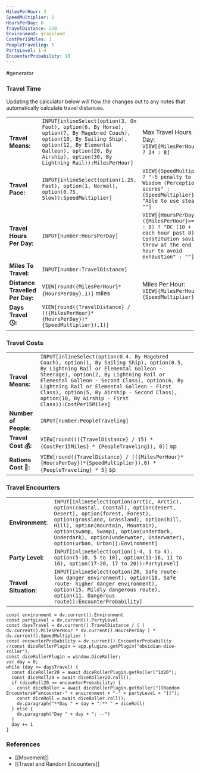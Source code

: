```yaml
---
MilesPerHour: 3
SpeedMultiplier: 1
HoursPerDay: 8
TravelDistance: 220
Environment: grassland
CostPer15Miles: 1
PeopleTraveling: 5
PartyLevel: 1-4
EncounterProbability: 18
---
```

 #generator 


### Travel Time
Updating the calculator below will flow the changes out to any notes that automatically calculate travel distances.

|                                 |                                                                                                                                                                                                                                 |                                                                                                                                                                     |
| ------------------------------- | ------------------------------------------------------------------------------------------------------------------------------------------------------------------------------------------------------------------------------- | ------------------------------------------------------------------------------------------------------------------------------------------------------------------- |
| **Travel Means:**               | `INPUT[inlineSelect(option(3, On Foot), option(6, By Horse), option(7, By Magebred Coach), option(10, By Sailing Ship), option(12, By Elemental Galleon), option(20, By Airship), option(30, By Lightning Rail)):MilesPerHour]` | Max Travel Hours Per Day: `VIEW[{MilesPerHour}>=10 ? 24 : 8]`                                                                                                       |
| **Travel Pace:**                | `INPUT[inlineSelect(option(1.25, Fast), option(1, Normal), option(0.75, Slow)):SpeedMultiplier]`                                                                                                                                | `VIEW[{SpeedMultiplier}>1 ? "-5 penalty to passive Wisdom (Perception) scores" : {SpeedMultiplier}<1 ? "Able to use stealth" : ""]`                                 |
| **Travel Hours Per Day:**       | `INPUT[number:HoursPerDay]`                                                                                                                                                                                                     | `VIEW[{HoursPerDay}>({MilesPerHour}>=10 ? 24 : 8) ? "DC (10 + 1 for each hour past 8) Constitution saving throw at the end of each hour to avoid exhaustion" : ""]` |
| **Miles To Travel:**            | `INPUT[number:TravelDistance]`                                                                                                                                                                                                  |                                                                                                                                                                     |
| **Distance Travelled Per Day:** | `VIEW[round({MilesPerHour}*{HoursPerDay},1)]` miles                                                                                                                                                                             | Miles Per Hour: `VIEW[{MilesPerHour}*{SpeedMultiplier}]`                                                                                                            |
| **Days Travel 🕓:**             | `VIEW[round({TravelDistance} / (({MilesPerHour}*{HoursPerDay})*{SpeedMultiplier}),1)]`                                                                                                                                          |                                                                                                                                                                     |

### Travel Costs

|  |  |
| ---- | ---- |
| **Travel Means:** | `INPUT[inlineSelect(option(0.4, By Magebred Coach), option(1, By Sailing Ship), option(0.5, By Lightning Rail or Elemental Galleon - Steerage), option(2, By Lightning Rail or Elemental Galleon - Second Class), option(6, By Lightning Rail or Elemental Galleon - First Class), option(5, By Airship - Second Class), option(10, By Airship - First Class)):CostPer15Miles]` |
| **Number of People:** | `INPUT[number:PeopleTraveling]` |
| **Travel Cost 💰:** | `VIEW[round((({TravelDistance} / 15) * {CostPer15Miles} * {PeopleTraveling}), 0)]` sp |
| **Rations Cost 🍖:** | `VIEW[round({TravelDistance} / (({MilesPerHour}*{HoursPerDay})*{SpeedMultiplier}),0) * {PeopleTraveling} * 5]` sp |

### Travel Encounters

|                       |                                                                                                                                                                                                                                                                                                                             |
| --------------------- | --------------------------------------------------------------------------------------------------------------------------------------------------------------------------------------------------------------------------------------------------------------------------------------------------------------------------- |
| **Environment**:      | `INPUT[inlineSelect(option(arctic, Arctic), option(coastal, Coastal), option(desert, Desert), option(forest, Forest), option(grassland, Grassland), option(hill, Hill), option(mountain, Mountain), option(swamp, Swamp), option(underdark, Underdark), option(underwater, Underwater), option(urban, Urban)):Environment]` |
| **Party Level:**      | `INPUT[inlineSelect(option(1-4, 1 to 4), option(5-10, 5 to 10), option(11-16, 11 to 16), option(17-20, 17 to 20)):PartyLevel]`                                                                                                                                                                                              |
| **Travel Situation:** | `INPUT[inlineSelect(option(20, Safe route- low danger environment), option(18, Safe route- higher danger environment), option(15, Mildly dangerous route), option(11, Dangerous route)):EncounterProbability]`                                                                                                              |
```dataviewjs
const environment = dv.current().Environment
const partyLevel = dv.current().PartyLevel
const daysTravel = dv.current().TravelDistance / ( ( dv.current().MilesPerHour * dv.current().HoursPerDay ) * dv.current().SpeedMultiplier )
const encounterProbability = dv.current().EncounterProbability
//const diceRollerPlugin = app.plugins.getPlugin("obsidian-dice-roller");
const diceRollerPlugin = window.DiceRoller;
var day = 0;
while (day <= daysTravel) {
  const diceRoller20 = await diceRollerPlugin.getRoller("1d20");
  const diceRoll20 = await diceRoller20.roll();
  if (diceRoll20 >= encounterProbability) {
    const diceRoller = await diceRollerPlugin.getRoller("[[Random Encounters#^encounter-" + environment + "-" + partyLevel + "]]");
    const diceRoll = await diceRoller.roll();
    dv.paragraph("**Day " + day + ":** " + diceRoll)
  } else {
    dv.paragraph("Day " + day + ": --")
  }
  day += 1
}
```

### References

* [[Movement]]
* [[Travel and Random Encounters]]
